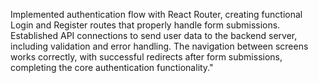 Implemented authentication flow with React Router, creating functional Login and Register routes that properly handle form submissions. Established API connections to send user data to the backend server, including validation and error handling. The navigation between screens works correctly, with successful redirects after form submissions, completing the core authentication functionality."

